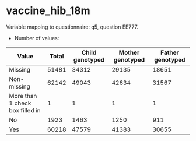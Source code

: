 # vaccine_hib_18m
Variable mapping to questionnaire: q5, question EE777.
- Number of values:

| Value | Total | Child genotyped | Mother genotyped | Father genotyped |
| ----- | ----- | --------------- | ---------------- | ---------------- |
| Missing | 51481 | 34312 | 29135 | 18651 |
| Non-missing | 62142 | 49043 | 42634 | 31567 |
| More than 1 check box filled in | 1 | 1 | 1 |1 |
| No | 1923 | 1463 | 1250 |911 |
| Yes | 60218 | 47579 | 41383 |30655 |



